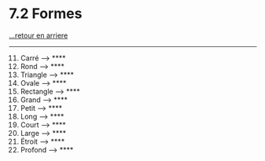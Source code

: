 # 7.2 Formes

[...retour en arriere](../../menu_fiches.md)

---

11. Carré  --> ****
12. Rond  --> ****
13. Triangle  --> ****
14. Ovale  --> ****
15. Rectangle  --> ****
16. Grand  --> ****
17. Petit  --> ****
18. Long  --> ****
19. Court  --> ****
20. Large  --> ****
21. Étroit  --> ****
22. Profond  --> ****